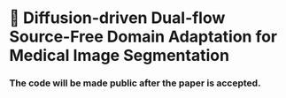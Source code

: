 # :page_facing_up: Diffusion-driven Dual-flow Source-Free Domain Adaptation for Medical Image Segmentation



### The code will be made public after the paper is accepted.

